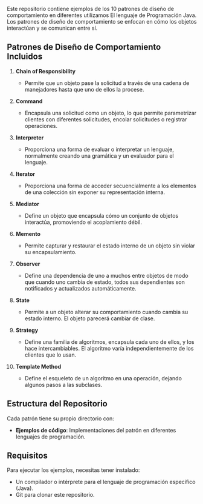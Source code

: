 
Este repositorio contiene ejemplos de los 10 patrones de diseño de comportamiento en diferentes utilizamos El lenguaje de Programación Java. 
Los patrones de diseño de comportamiento se enfocan en cómo los objetos interactúan y se comunican entre sí.

## Patrones de Diseño de Comportamiento Incluidos

1. **Chain of Responsibility**
   - Permite que un objeto pase la solicitud a través de una cadena de manejadores hasta que uno de ellos la procese.


2. **Command**
   - Encapsula una solicitud como un objeto, lo que permite parametrizar clientes con diferentes solicitudes, encolar solicitudes o registrar operaciones.


3. **Interpreter**
   - Proporciona una forma de evaluar o interpretar un lenguaje, normalmente creando una gramática y un evaluador para el lenguaje.


4. **Iterator**
   - Proporciona una forma de acceder secuencialmente a los elementos de una colección sin exponer su representación interna.


5. **Mediator**
   - Define un objeto que encapsula cómo un conjunto de objetos interactúa, promoviendo el acoplamiento débil.


6. **Memento**
   - Permite capturar y restaurar el estado interno de un objeto sin violar su encapsulamiento.


7. **Observer**
   - Define una dependencia de uno a muchos entre objetos de modo que cuando uno cambia de estado, todos sus dependientes son notificados y actualizados automáticamente.


8. **State**
   - Permite a un objeto alterar su comportamiento cuando cambia su estado interno. El objeto parecerá cambiar de clase.


9. **Strategy**
   - Define una familia de algoritmos, encapsula cada uno de ellos, y los hace intercambiables. El algoritmo varía independientemente de los clientes que lo usan.


10. **Template Method**
    - Define el esqueleto de un algoritmo en una operación, dejando algunos pasos a las subclases.


## Estructura del Repositorio

Cada patrón tiene su propio directorio con:
- **Ejemplos de código**: Implementaciones del patrón en diferentes lenguajes de programación.

## Requisitos

Para ejecutar los ejemplos, necesitas tener instalado:

- Un compilador o intérprete para el lenguaje de programación específico (Java).
- Git para clonar este repositorio.

